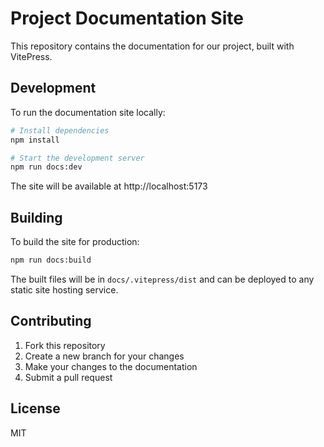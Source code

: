 # Project Documentation Site

This repository contains the documentation for our project, built with VitePress.

## Development

To run the documentation site locally:

```bash
# Install dependencies
npm install

# Start the development server
npm run docs:dev
```

The site will be available at http://localhost:5173

## Building

To build the site for production:

```bash
npm run docs:build
```

The built files will be in `docs/.vitepress/dist` and can be deployed to any static site hosting service.

## Contributing

1. Fork this repository
2. Create a new branch for your changes
3. Make your changes to the documentation
4. Submit a pull request

## License

MIT
